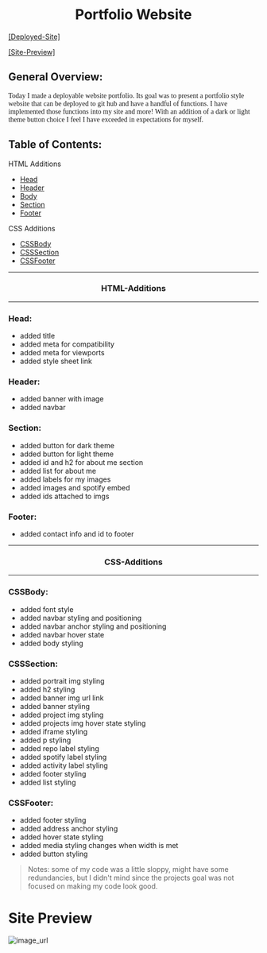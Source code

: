 <h1 style="text-align: center;">Portfolio Website</h1>

[[Deployed-Site]](https://jdogcrane.github.io/Portfolio_Website/)

[[Site-Preview]](#Site-Preview)

## General Overview: 

<p style="font-family:georgia"> 
Today I made a deployable website portfolio. 
Its goal was to present a portfolio style website that can be deployed to git hub and have a handful of functions.
I have implemented those functions into my site and more! With an addition of a dark or light theme button choice I feel I have exceeded in expectations for myself.
<p>


## Table of Contents:

HTML Additions
- [Head](#Head)
- [Header](#Head)
- [Body](#Body)
- [Section](#Section)
- [Footer](#Footer)

CSS Additions
- [CSSBody](#CSSBody)
- [CSSSection](#CSSSection)
- [CSSFooter](#CSSFooter)

---
<h3 style="text-align:center;">HTML-Additions</h3>

---
### Head:
* added title
* added meta for compatibility
* added meta for viewports
* added style sheet link

### Header:
* added banner with image
* added navbar

### Section:
* added button for dark theme
* added button for light theme
* added id and h2 for about me section
* added list for about me
* added labels for my images
* added images and spotify embed
* added ids attached to imgs


### Footer:
* added contact info and id to footer
---
<h3 style="text-align:center;">CSS-Additions</h3>

---


### CSSBody:
* added font style 
* added navbar styling and positioning
* added navbar anchor styling and positioning
* added navbar hover state
* added body styling

### CSSSection:
* added portrait img styling
* added h2 styling
* added banner img url link
* added banner styling
* added project img styling
* added projects img hover state styling
* added iframe styling
* added p styling
* added repo label styling
* added spotify label styling
* added activity label styling
* added footer styling
* added list styling

### CSSFooter:
* added footer styling
* added address anchor styling
* added hover state styling
* added media styling changes when width is met
* added button styling

>Notes: some of my code was a little sloppy, might have some redundancies, but I didn't mind since the projects goal was not focused on making my code look good.

# Site Preview
![image_url](https://cdn.discordapp.com/attachments/709148993262977068/842585534051385344/GuYlOJHwbr.gif "Site preview")